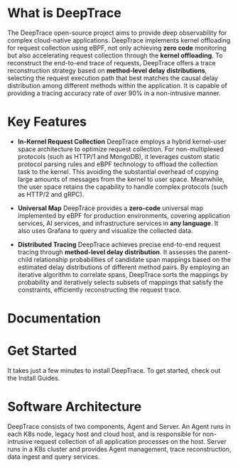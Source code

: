 # What is DeepTrace

The DeepTrace open-source project aims to provide deep observability for complex cloud-native applications. DeepTrace implements kernel offloading for request collection using eBPF, not only achieving **zero code** monitoring but also accelerating request collection through the **kernel offloading**. 
To reconstruct the end-to-end trace of requests, DeepTrace offers a trace reconstruction strategy based on **method-level delay distributions**, selecting the request execution path that best matches the causal delay distribution among different methods within the application.
It is capable of providing a tracing accuracy rate of over 90% in a non-intrusive manner.

# Key Features

- **In-Kernel Request Collection** DeepTrace employs a hybrid kernel-user space architecture to optimize request collection. For non-multiplexed protocols (such as HTTP/1 and MongoDB), it leverages custom static protocol parsing rules and eBPF technology to offload the collection task to the kernel. This avoiding the substantial overhead of copying large amounts of messages from the kernel to user space. Meanwhile, the user space retains the capability to handle complex protocols (such as HTTP/2 and gRPC).

- **Universal Map** DeepTrace provides a **zero-code** universal map implemented by eBPF for production environments, covering application services, AI services, and infrastructure services in **any language**. It also uses Grafana to query and visualize the collected data.

- **Distributed Tracing** DeepTrace achieves precise end-to-end request tracing through **method-level delay distribution**. It assesses the parent-child relationship probabilities of candidate span mappings based on the estimated delay distributions of different method pairs.  By employing an iterative algorithm to correlate spans, DeepTrace sorts the mappings by probability and iteratively selects subsets of mappings that satisfy the constraints, efficiently reconstructing the request trace.


# Documentation



# Get Started

It takes just a few minutes to install DeepTrace. To get started, check out the Install Guides.


# Software Architecture

DeepTrace consists of two components, Agent and Server. An Agent runs in each K8s node, legacy host and cloud host, and is responsible for non-intrusive request collection of all application processes on the host. Server runs in a K8s cluster and provides Agent management, trace reconstruction, data ingest and query services.


